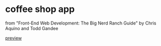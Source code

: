 # coffee shop app

from "Front-End Web Development: The Big Nerd Ranch Guide" by Chris Aquino and Todd Gandee

[preview](https://bartlwojcik.github.io/coffee-shop-app/)
